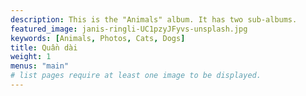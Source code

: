 ```yaml
---
description: This is the "Animals" album. It has two sub-albums.
featured_image: janis-ringli-UC1pzyJFyvs-unsplash.jpg
keywords: [Animals, Photos, Cats, Dogs]
title: Quần dài
weight: 1
menus: "main"
# list pages require at least one image to be displayed.
---
```


